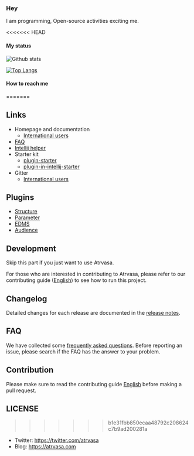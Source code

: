 ### Hey

I am programming, Open-source activities exciting me.

<<<<<<< HEAD
#### My status

![Github stats](https://github-readme-stats.vercel.app/api?username=atrvasa)

[![Top Langs](https://github-readme-stats.vercel.app/api/top-langs/?username=atrvasa)](https://github.com/atrvasa)

#### How to reach me
=======
## Links

- Homepage and documentation
  - [International users](http://atrvasa.com/)
- [FAQ](./FAQ.md)
- [Intellij helper](https://github.com/atrvasa/intellij-helper)
- Starter kit
  - [plugin-starter](https://github.com/atrvasa/plugin-starter)
  - [plugin-in-intellij-starter](https://github.com/atrvasa/plugin-in-intellij-starter)
- Gitter
  - [International users](https://gitter.im/atrvasa-com/community)

## Plugins

- [Structure](https://github.com/atrvasa/structure)
- [Parameter](https://github.com/atrvasa/parameter)
- [EDMS](https://github.com/atrvasa/edms)
- [Audience](https://github.com/atrvasa/audience)

## Development

Skip this part if you just want to use Atrvasa.

For those who are interested in contributing to Atrvasa, please refer to our contributing guide ([English](https://github.com/atrvasa/atrvasa.github.io/blob/master/.github/CONTRIBUTING.en-US.md)) to see how to run this project.

## Changelog

Detailed changes for each release are documented in the [release notes](https://github.com/atrvasa/atrvasa.github.io/releases).

## FAQ

We have collected some [frequently asked questions](https://github.com/atrvasa/atrvasa.github.io/blob/master/FAQ.md). Before reporting an issue, please search if the FAQ has the answer to your problem.

## Contribution

Please make sure to read the contributing guide [English](https://github.com/atrvasa/atrvasa.github.io/blob/master/.github/CONTRIBUTING.en-US.md) before making a pull request.

## LICENSE
>>>>>>> b1e31fbb850ecaa48792c208624c7b9ad200281a

- Twitter: https://twitter.com/atrvasa
- Blog: https://atrvasa.com

